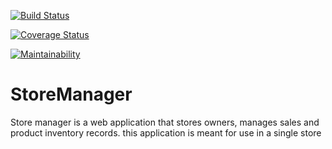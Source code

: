 
[![Build Status](https://travis-ci.org/freeCodeCamp/how-to-contribute-to-open-source.svg?branch=Develop)](https://travis-ci.org/freeCodeCamp/how-to-contribute-to-open-source)

[![Coverage Status](https://coveralls.io/repos/github/frankopkusianwar/StoreManager/badge.svg?branch=master)](https://coveralls.io/github/frankopkusianwar/StoreManager?branch=Develop)

[![Maintainability](https://api.codeclimate.com/v1/badges/f8daa0bea2052eec8a78/maintainability)](https://codeclimate.com/github/frankopkusianwar/StoreManager/maintainability)

# StoreManager
Store manager is a web application that stores owners, manages sales and product inventory records. this application is meant for use in a single store
